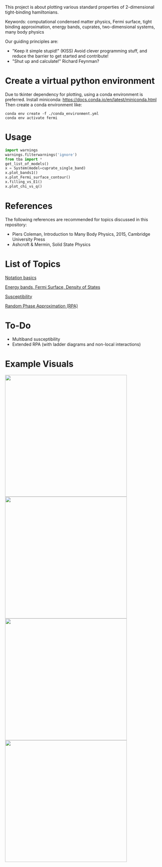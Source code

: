 This project is about plotting various standard properties of 2-dimensional tight-binding hamiltonians.

Keywords: computational condensed matter physics, Fermi surface, tight binding approximation, energy bands, cuprates, two-dimensional systems, many body physics

Our guiding principles are:
* "Keep it simple stupid!" (KISS) Avoid clever programming stuff, and reduce the barrier to get started and contribute!
* "Shut up and calculate!" Richard Feynman?

# Create a virtual python environment

Due to tkinter dependency for plotting, using a conda environment is preferred. Install miniconda: https://docs.conda.io/en/latest/miniconda.html Then create a conda environment like:
```
conda env create -f ./conda_environment.yml
conda env activate fermi
```

# Usage

```python
import warnings
warnings.filterwarnings('ignore')
from tba import *
get_list_of_models()
x = System(model=cuprate_single_band)
x.plot_bands1()
x.plot_Fermi_surface_contour()
x.filling_vs_E1()
x.plot_chi_vs_q()
```

# References
The following references are recommended for topics discussed in this repository:
* Piers Coleman, Introduction to Many Body Physics, 2015, Cambridge University Press
* Ashcroft & Mermin, Solid State Physics

# List of Topics

[Notation basics](docs/basics.md)

[Energy bands, Fermi Surface, Density of States](docs/bands.md)

[Susceptibility](docs/susceptibility.md)

[Random Phase Approximation (RPA)](docs/rpa.md)

# To-Do
- Multiband susceptibility
- Extended RPA (with ladder diagrams and non-local interactions)


# Example Visuals

<p float='left'>
  <img src='images/tetra/cuprate_three_band_energy_bands.png', width=400>
  <img src='images/tetra/cuprate_three_band_energy_band_cuts.png', width=400>
  <br>
  <img src='images/hexa/hexa_single_band_fermi_surface.png', width=400>
  <img src="images/tetra/cuprate_single_band_susceptibility.png" width="400" />
</p>

